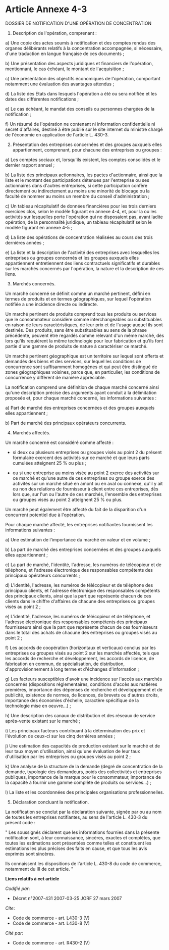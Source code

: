 # Article Annexe 4-3

DOSSIER DE NOTIFICATION D'UNE OPÉRATION DE CONCENTRATION 

1. Description de l'opération, comprenant : 

a) Une copie des actes soumis à notification et des comptes rendus des organes délibérants relatifs à la concentration
accompagnée, si nécessaire, d'une traduction en langue française de ces documents ; 

b) Une présentation des aspects juridiques et financiers de l'opération, mentionnant, le cas échéant, le montant de
l'acquisition ; 

c) Une présentation des objectifs économiques de l'opération, comportant notamment une évaluation des avantages attendus ; 

d) La liste des Etats dans lesquels l'opération a été ou sera notifiée et les dates des différentes notifications ; 

e) Le cas échéant, le mandat des conseils ou personnes chargées de la notification ; 

f) Un résumé de l'opération ne contenant ni information confidentielle ni secret d'affaires, destiné à être publié sur le
site internet du ministre chargé de l'économie en application de l'article L. 430-3.

2. Présentation des entreprises concernées et des groupes auxquels elles appartiennent, comprenant, pour chacune des
entreprises ou groupes : 

a) Les comptes sociaux et, lorsqu'ils existent, les comptes consolidés et le dernier rapport annuel ; 

b) La liste des principaux actionnaires, les pactes d'actionnaire, ainsi que la liste et le montant des participations
détenues par l'entreprise ou ses actionnaires dans d'autres entreprises, si cette participation confère directement ou
indirectement au moins une minorité de blocage ou la faculté de nommer au moins un membre du conseil d'administration ; 

c) Un tableau récapitulatif de données financières pour les trois derniers exercices clos, selon le modèle figurant en annexe
4-4, et, pour la ou les activités sur lesquelles porte l'opération qui ne disposaient pas, avant ladite opération, de la
personnalité juridique, un tableau récapitulatif selon le modèle figurant en annexe 4-5 ; 

d) La liste des opérations de concentration réalisées au cours des trois dernières années ; 

e) La liste et la description de l'activité des entreprises avec lesquelles les entreprises ou groupes concernés et les
groupes auxquels elles appartiennent entretiennent des liens contractuels significatifs et durables sur les marchés concernés
par l'opération, la nature et la description de ces liens. 

3. Marchés concernés. 

Un marché concerné se définit comme un marché pertinent, défini en termes de produits et en termes géographiques, sur lequel
l'opération notifiée a une incidence directe ou indirecte. 

Un marché pertinent de produits comprend tous les produits ou services que le consommateur considère comme interchangeables
ou substituables en raison de leurs caractéristiques, de leur prix et de l'usage auquel ils sont destinés. Des produits, sans
être substituables au sens de la phrase précédente, peuvent être regardés comme relevant d'un même marché, dès lors qu'ils
requièrent la même technologie pour leur fabrication et qu'ils font partie d'une gamme de produits de nature à caractériser
ce marché. 

Un marché pertinent géographique est un territoire sur lequel sont offerts et demandés des biens et des services, sur lequel
les conditions de concurrence sont suffisamment homogènes et qui peut être distingué de zones géographiques voisines, parce
que, en particulier, les conditions de concurrence y diffèrent de manière appréciable. 

La notification comprend une définition de chaque marché concerné ainsi qu'une description précise des arguments ayant
conduit à la délimitation proposée et, pour chaque marché concerné, les informations suivantes : 

a) Part de marché des entreprises concernées et des groupes auxquels elles appartiennent ; 

b) Part de marché des principaux opérateurs concurrents. 

4. Marchés affectés. 

Un marché concerné est considéré comme affecté :

- si deux ou plusieurs entreprises ou groupes visés au point 2 du présent formulaire exercent des activités sur ce marché et
que leurs parts cumulées atteignent 25 % ou plus ;

- ou si une entreprise au moins visée au point 2 exerce des activités sur ce marché et qu'une autre de ces entreprises ou
groupe exerce des activités sur un marché situé en amont ou en aval ou connexe, qu'il y ait ou non des relations de
fournisseur à client entre ces entreprises, dès lors que, sur l'un ou l'autre de ces marchés, l'ensemble des entreprises ou
groupes visés au point 2 atteignent 25 % ou plus. 

Un marché peut également être affecté du fait de la disparition d'un concurrent potentiel due à l'opération. 

Pour chaque marché affecté, les entreprises notifiantes fournissent les informations suivantes : 

a) Une estimation de l'importance du marché en valeur et en volume ; 

b) La part de marché des entreprises concernées et des groupes auxquels elles appartiennent ; 

c) La part de marché, l'identité, l'adresse, les numéros de télécopieur et de téléphone, et l'adresse électronique des
responsables compétents des principaux opérateurs concurrents ; 

d) L'identité, l'adresse, les numéros de télécopieur et de téléphone des principaux clients, et l'adresse électronique des
responsables compétents des principaux clients, ainsi que la part que représente chacun de ces clients dans le chiffre
d'affaires de chacune des entreprises ou groupes visés au point 2 ; 

e) L'identité, l'adresse, les numéros de télécopieur et de téléphone, et l'adresse électronique des responsables compétents
des principaux fournisseurs ainsi que la part que représente chacun de ces fournisseurs dans le total des achats de chacune
des entreprises ou groupes visés au point 2 ; 

f) Les accords de coopération (horizontaux et verticaux) conclus par les entreprises ou groupes visés au point 2 sur les
marchés affectés, tels que les accords de recherche et développement, les accords de licence, de fabrication en commun, de
spécialisation, de distribution, d'approvisionnement à long terme et d'échanges d'information ; 

g) Les facteurs susceptibles d'avoir une incidence sur l'accès aux marchés concernés (dispositions réglementaires, conditions
d'accès aux matières premières, importance des dépenses de recherche et développement et de publicité, existence de normes,
de licences, de brevets ou d'autres droits, importance des économies d'échelle, caractère spécifique de la technologie mise
en oeuvre...) ; 

h) Une description des canaux de distribution et des réseaux de service après-vente existant sur le marché ; 

i) Les principaux facteurs contribuant à la détermination des prix et l'évolution de ceux-ci sur les cinq dernières années ; 

j) Une estimation des capacités de production existant sur le marché et de leur taux moyen d'utilisation, ainsi qu'une
évaluation de leur taux d'utilisation par les entreprises ou groupes visés au point 2 ; 

k) Une analyse de la structure de la demande (degré de concentration de la demande, typologie des demandeurs, poids des
collectivités et entreprises publiques, importance de la marque pour le consommateur, importance de la capacité à fournir une
gamme complète de produits ou services...) ; 

l) La liste et les coordonnées des principales organisations professionnelles. 

5. Déclaration concluant la notification. 

La notification se conclut par la déclaration suivante, signée par ou au nom de toutes les entreprises notifiantes, au sens
de l'article L. 430-3 du présent code : 

" Les soussignés déclarent que les informations fournies dans la présente notification sont, à leur connaissance, sincères,
exactes et complètes, que toutes les estimations sont présentées comme telles et constituent les estimations les plus
précises des faits en cause, et que tous les avis exprimés sont sincères. 

Ils connaissent les dispositions de l'article L. 430-8 du code de commerce, notamment du III de cet article. "

**Liens relatifs à cet article**

_Codifié par_:

  - Décret n°2007-431 2007-03-25 JORF 27 mars 2007

_Cite_:

  - Code de commerce - art. L430-3 (V)
  - Code de commerce - art. L430-8 (V)

_Cité par_:

  - Code de commerce - art. R430-2 (V)
